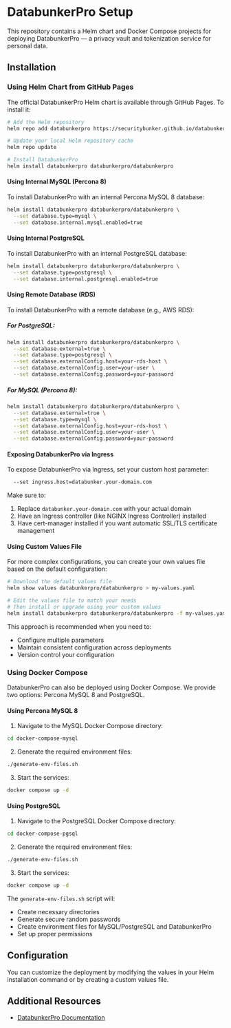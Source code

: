 # DatabunkerPro Setup

This repository contains a Helm chart and Docker Compose projects for deploying DatabunkerPro — a privacy vault and tokenization service for personal data.

## Installation

### Using Helm Chart from GitHub Pages

The official DatabunkerPro Helm chart is available through GitHub Pages. To install it:

```bash
# Add the Helm repository
helm repo add databunkerpro https://securitybunker.github.io/databunkerpro-setup

# Update your local Helm repository cache
helm repo update

# Install DatabunkerPro
helm install databunkerpro databunkerpro/databunkerpro
```

#### Using Internal MySQL (Percona 8)

To install DatabunkerPro with an internal Percona MySQL 8 database:

```bash
helm install databunkerpro databunkerpro/databunkerpro \
  --set database.type=mysql \
  --set database.internal.mysql.enabled=true
```

#### Using Internal PostgreSQL

To install DatabunkerPro with an internal PostgreSQL database:

```bash
helm install databunkerpro databunkerpro/databunkerpro \
  --set database.type=postgresql \
  --set database.internal.postgresql.enabled=true
```

#### Using Remote Database (RDS)

To install DatabunkerPro with a remote database (e.g., AWS RDS):

##### For PostgreSQL:
```bash
helm install databunkerpro databunkerpro/databunkerpro \
  --set database.external=true \
  --set database.type=postgresql \
  --set database.externalConfig.host=your-rds-host \
  --set database.externalConfig.user=your-user \
  --set database.externalConfig.password=your-password
```

##### For MySQL (Percona 8):
```bash
helm install databunkerpro databunkerpro/databunkerpro \
  --set database.external=true \
  --set database.type=mysql \
  --set database.externalConfig.host=your-rds-host \
  --set database.externalConfig.user=your-user \
  --set database.externalConfig.password=your-password
```

#### Exposing DatabunkerPro via Ingress

To expose DatabunkerPro via Ingress, set your custom host parameter:

```bash
  --set ingress.host=databunker.your-domain.com
```

Make sure to:
1. Replace `databunker.your-domain.com` with your actual domain
2. Have an Ingress controller (like NGINX Ingress Controller) installed
3. Have cert-manager installed if you want automatic SSL/TLS certificate management

#### Using Custom Values File

For more complex configurations, you can create your own values file based on the default configuration:

```bash
# Download the default values file
helm show values databunkerpro/databunkerpro > my-values.yaml

# Edit the values file to match your needs
# Then install or upgrade using your custom values
helm install databunkerpro databunkerpro/databunkerpro -f my-values.yaml
```

This approach is recommended when you need to:
* Configure multiple parameters
* Maintain consistent configuration across deployments
* Version control your configuration

### Using Docker Compose

DatabunkerPro can also be deployed using Docker Compose. We provide two options: Percona MySQL 8 and PostgreSQL.

#### Using Percona MySQL 8

1. Navigate to the MySQL Docker Compose directory:
```bash
cd docker-compose-mysql
```

2. Generate the required environment files:
```bash
./generate-env-files.sh
```

3. Start the services:
```bash
docker compose up -d
```

#### Using PostgreSQL

1. Navigate to the PostgreSQL Docker Compose directory:
```bash
cd docker-compose-pgsql
```

2. Generate the required environment files:
```bash
./generate-env-files.sh
```

3. Start the services:
```bash
docker compose up -d
```

The `generate-env-files.sh` script will:
* Create necessary directories
* Generate secure random passwords
* Create environment files for MySQL/PostgreSQL and DatabunkerPro
* Set up proper permissions

## Configuration

You can customize the deployment by modifying the values in your Helm installation command or by creating a custom values file.

## Additional Resources

* [DatabunkerPro Documentation](https://databunker.org/databunker-pro-docs/api-and-sdk/)
